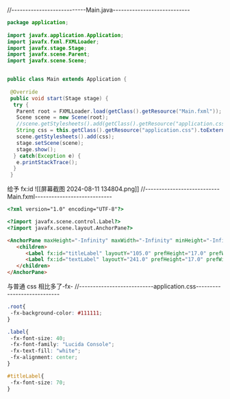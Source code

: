 
//---------------------------Main.java----------------------------
```java
package application;
 
import javafx.application.Application;
import javafx.fxml.FXMLLoader;
import javafx.stage.Stage;
import javafx.scene.Parent;
import javafx.scene.Scene;


public class Main extends Application {
 
 @Override
 public void start(Stage stage) {
  try {
   Parent root = FXMLLoader.load(getClass().getResource("Main.fxml"));
   Scene scene = new Scene(root);
   //scene.getStylesheets().add(getClass().getResource("application.css").toExternalForm());
   String css = this.getClass().getResource("application.css").toExternalForm();
   scene.getStylesheets().add(css);
   stage.setScene(scene);
   stage.show();
  } catch(Exception e) {
   e.printStackTrace();
  }
 } 
```

给予 fx:id
![[屏幕截图 2024-08-11 134804.png]]
//---------------------------Main.fxml----------------------------
```html
<?xml version="1.0" encoding="UTF-8"?>

<?import javafx.scene.control.Label?>
<?import javafx.scene.layout.AnchorPane?>

<AnchorPane maxHeight="-Infinity" maxWidth="-Infinity" minHeight="-Infinity" minWidth="-Infinity" prefHeight="400.0" prefWidth="600.0" xmlns="http://javafx.com/javafx/15.0.1" xmlns:fx="http://javafx.com/fxml/1">
   <children>
      <Label fx:id="titleLabel" layoutY="105.0" prefHeight="17.0" prefWidth="600.0" text="Level 1" />
      <Label fx:id="textLabel" layoutY="241.0" prefHeight="17.0" prefWidth="600.0" text="This is some CSS styling" />
   </children>
</AnchorPane>
```

与普通 css 相比多了-fx-
//---------------------------application.css----------------------------
```css
.root{
 -fx-background-color: #111111;
}

.label{
 -fx-font-size: 40;
 -fx-font-family: "Lucida Console";
 -fx-text-fill: "white";
 -fx-alignment: center;
}

#titleLabel{
 -fx-font-size: 70;
}
```

